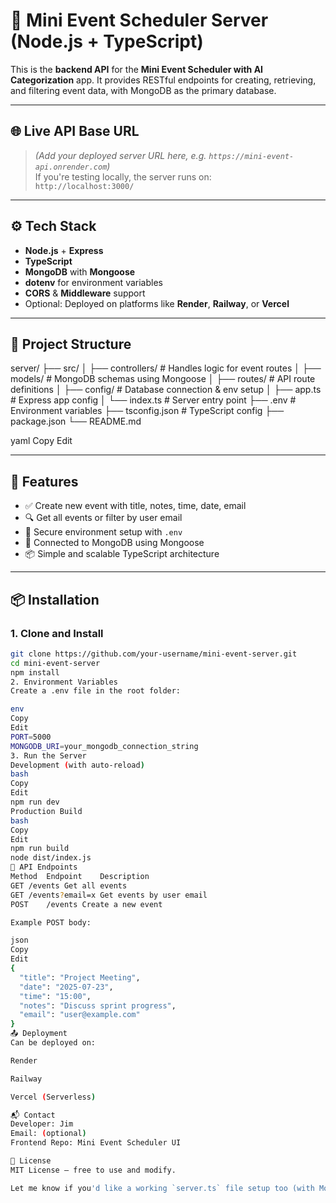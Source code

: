 # 🧠 Mini Event Scheduler Server (Node.js + TypeScript)

This is the **backend API** for the **Mini Event Scheduler with AI Categorization** app. It provides RESTful endpoints for creating, retrieving, and filtering event data, with MongoDB as the primary database.

---

## 🌐 Live API Base URL

> _(Add your deployed server URL here, e.g. `https://mini-event-api.onrender.com`)_  
If you're testing locally, the server runs on:  
`http://localhost:3000/`

---

## ⚙️ Tech Stack

- **Node.js** + **Express**
- **TypeScript**
- **MongoDB** with **Mongoose**
- **dotenv** for environment variables
- **CORS** & **Middleware** support
- Optional: Deployed on platforms like **Render**, **Railway**, or **Vercel**

---

## 📁 Project Structure

server/
├── src/
│ ├── controllers/ # Handles logic for event routes
│ ├── models/ # MongoDB schemas using Mongoose
│ ├── routes/ # API route definitions
│ ├── config/ # Database connection & env setup
│ ├── app.ts # Express app config
│ └── index.ts # Server entry point
├── .env # Environment variables
├── tsconfig.json # TypeScript config
├── package.json
└── README.md

yaml
Copy
Edit

---

## 🚀 Features

- ✅ Create new event with title, notes, time, date, email
- 🔍 Get all events or filter by user email
- 🔐 Secure environment setup with `.env`
- 💾 Connected to MongoDB using Mongoose
- 📦 Simple and scalable TypeScript architecture

---

## 📦 Installation

### 1. Clone and Install
```bash
git clone https://github.com/your-username/mini-event-server.git
cd mini-event-server
npm install
2. Environment Variables
Create a .env file in the root folder:

env
Copy
Edit
PORT=5000
MONGODB_URI=your_mongodb_connection_string
3. Run the Server
Development (with auto-reload)
bash
Copy
Edit
npm run dev
Production Build
bash
Copy
Edit
npm run build
node dist/index.js
🧪 API Endpoints
Method	Endpoint	Description
GET	/events	Get all events
GET	/events?email=x	Get events by user email
POST	/events	Create a new event

Example POST body:

json
Copy
Edit
{
  "title": "Project Meeting",
  "date": "2025-07-23",
  "time": "15:00",
  "notes": "Discuss sprint progress",
  "email": "user@example.com"
}
📤 Deployment
Can be deployed on:

Render

Railway

Vercel (Serverless)

📬 Contact
Developer: Jim
Email: (optional)
Frontend Repo: Mini Event Scheduler UI

📄 License
MIT License — free to use and modify.

Let me know if you'd like a working `server.ts` file setup too (with MongoDB model, route, controller), and I’ll generate that as well.

